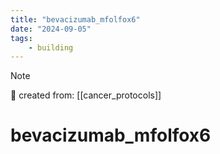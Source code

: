 ```yaml
---
title: "bevacizumab_mfolfox6"
date: "2024-09-05"
tags:
    - building
---
```


> [!NOTE]
> 🌱 created from: [[cancer_protocols]]

# bevacizumab_mfolfox6


